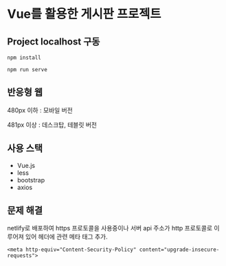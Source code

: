 # Vue를 활용한 게시판 프로젝트

## Project localhost 구동

```
npm install
```

```
npm run serve
```

## 반응형 웹

480px 이하 : 모바일 버전

481px 이상 : 데스크탑, 테블릿 버전

## 사용 스택

- Vue.js
- less
- bootstrap
- axios

## 문제 해결

netlify로 배포하여 https 프로토콜을 사용중이나 서버 api 주소가 http 프로토콜로 이루어져 있어 헤더에 관련 메타 태그 추가.

```
<meta http-equiv="Content-Security-Policy" content="upgrade-insecure-requests"> 
```
